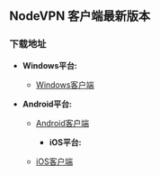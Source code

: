 ## NodeVPN 客户端最新版本
### 下载地址
- **Windows平台:**
  * [Windows客户端](https://raw.githubusercontent.com/newbreedlimited/nodevpn/master/NODEVPN_1.0.15.0.zip)

- **Android平台:**
  * [Android客户端](https://github.com/newbreedlimited/nodevpn/blob/master/nodevpn_3.0.1e_signed.apk?raw=true)


    - **iOS平台:**
  * [iOS客户端](https://itunes.apple.com/us/app/vpn-sgreen-vpn/id1396328767?l=zh&ls=1&mt=8)
